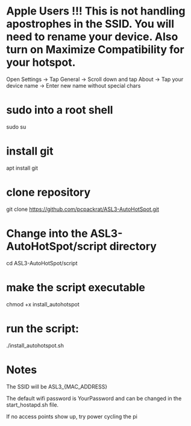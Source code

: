 # Apple Users !!!  This is not handling apostrophes in the SSID. You will need to rename your device. Also turn on Maximize Compatibility for your hotspot.

Open Settings -> Tap General -> Scroll down and tap About -> Tap your device name -> Enter new name without special chars

# sudo into a root shell
sudo su
# install git
apt install git
# clone repository
git clone https://github.com/pcpackrat/ASL3-AutoHotSpot.git
# Change into the ASL3-AutoHotSpot/script directory
cd ASL3-AutoHotSpot/script
# make the script executable
chmod +x install_autohotspot
# run the script:
./install_autohotspot.sh
# Notes
The SSID will be ASL3_{MAC_ADDRESS}

The default wifi password is YourPassword and can be changed in the start_hostapd.sh file.

If no access points show up, try power cycling the pi
